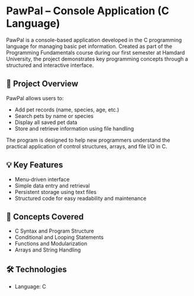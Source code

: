 # PawPal – Console Application (C Language)

PawPal is a console-based application developed in the C programming language for managing basic pet information. Created as part of the Programming Fundamentals course during our first semester at Hamdard University, the project demonstrates key programming concepts through a structured and interactive interface.

## 🚀 Project Overview

PawPal allows users to:
- Add pet records (name, species, age, etc.)
- Search pets by name or species
- Display all saved pet data
- Store and retrieve information using file handling

The program is designed to help new programmers understand the practical application of control structures, arrays, and file I/O in C.

## 💡 Key Features

- Menu-driven interface
- Simple data entry and retrieval
- Persistent storage using text files
- Structured code for easy readability and maintenance

## 🧠 Concepts Covered

- C Syntax and Program Structure
- Conditional and Looping Statements
- Functions and Modularization
- Arrays and String Handling

## 🛠️ Technologies
- Language: C

